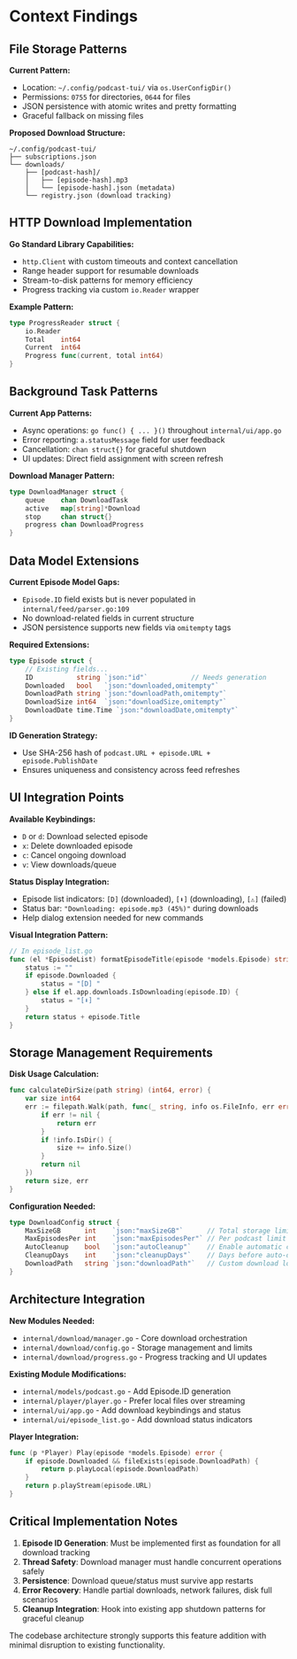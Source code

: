 # Context Findings

## File Storage Patterns

**Current Pattern:**
- Location: `~/.config/podcast-tui/` via `os.UserConfigDir()`
- Permissions: `0755` for directories, `0644` for files
- JSON persistence with atomic writes and pretty formatting
- Graceful fallback on missing files

**Proposed Download Structure:**
```
~/.config/podcast-tui/
├── subscriptions.json
└── downloads/
    ├── [podcast-hash]/
    │   ├── [episode-hash].mp3
    │   └── [episode-hash].json (metadata)
    └── registry.json (download tracking)
```

## HTTP Download Implementation

**Go Standard Library Capabilities:**
- `http.Client` with custom timeouts and context cancellation
- Range header support for resumable downloads
- Stream-to-disk patterns for memory efficiency
- Progress tracking via custom `io.Reader` wrapper

**Example Pattern:**
```go
type ProgressReader struct {
    io.Reader
    Total    int64
    Current  int64
    Progress func(current, total int64)
}
```

## Background Task Patterns

**Current App Patterns:**
- Async operations: `go func() { ... }()` throughout `internal/ui/app.go`
- Error reporting: `a.statusMessage` field for user feedback
- Cancellation: `chan struct{}` for graceful shutdown
- UI updates: Direct field assignment with screen refresh

**Download Manager Pattern:**
```go
type DownloadManager struct {
    queue    chan DownloadTask
    active   map[string]*Download
    stop     chan struct{}
    progress chan DownloadProgress
}
```

## Data Model Extensions

**Current Episode Model Gaps:**
- `Episode.ID` field exists but is never populated in `internal/feed/parser.go:109`
- No download-related fields in current structure
- JSON persistence supports new fields via `omitempty` tags

**Required Extensions:**
```go
type Episode struct {
    // Existing fields...
    ID           string `json:"id"`           // Needs generation
    Downloaded   bool   `json:"downloaded,omitempty"`
    DownloadPath string `json:"downloadPath,omitempty"`
    DownloadSize int64  `json:"downloadSize,omitempty"`
    DownloadDate time.Time `json:"downloadDate,omitempty"`
}
```

**ID Generation Strategy:**
- Use SHA-256 hash of `podcast.URL + episode.URL + episode.PublishDate`
- Ensures uniqueness and consistency across feed refreshes

## UI Integration Points

**Available Keybindings:**
- `D` or `d`: Download selected episode
- `x`: Delete downloaded episode  
- `c`: Cancel ongoing download
- `v`: View downloads/queue

**Status Display Integration:**
- Episode list indicators: `[D]` (downloaded), `[⬇]` (downloading), `[⚠]` (failed)
- Status bar: `"Downloading: episode.mp3 (45%)"` during downloads
- Help dialog extension needed for new commands

**Visual Integration Pattern:**
```go
// In episode_list.go
func (el *EpisodeList) formatEpisodeTitle(episode *models.Episode) string {
    status := ""
    if episode.Downloaded {
        status = "[D] "
    } else if el.app.downloads.IsDownloading(episode.ID) {
        status = "[⬇] "
    }
    return status + episode.Title
}
```

## Storage Management Requirements

**Disk Usage Calculation:**
```go
func calculateDirSize(path string) (int64, error) {
    var size int64
    err := filepath.Walk(path, func(_ string, info os.FileInfo, err error) error {
        if err != nil {
            return err
        }
        if !info.IsDir() {
            size += info.Size()
        }
        return nil
    })
    return size, err
}
```

**Configuration Needed:**
```go
type DownloadConfig struct {
    MaxSizeGB      int    `json:"maxSizeGB"`      // Total storage limit
    MaxEpisodesPer int    `json:"maxEpisodesPer"` // Per podcast limit
    AutoCleanup    bool   `json:"autoCleanup"`    // Enable automatic cleanup
    CleanupDays    int    `json:"cleanupDays"`    // Days before auto-delete
    DownloadPath   string `json:"downloadPath"`   // Custom download location
}
```

## Architecture Integration

**New Modules Needed:**
- `internal/download/manager.go` - Core download orchestration
- `internal/download/config.go` - Storage management and limits
- `internal/download/progress.go` - Progress tracking and UI updates

**Existing Module Modifications:**
- `internal/models/podcast.go` - Add Episode.ID generation
- `internal/player/player.go` - Prefer local files over streaming
- `internal/ui/app.go` - Add download keybindings and status
- `internal/ui/episode_list.go` - Add download status indicators

**Player Integration:**
```go
func (p *Player) Play(episode *models.Episode) error {
    if episode.Downloaded && fileExists(episode.DownloadPath) {
        return p.playLocal(episode.DownloadPath)
    }
    return p.playStream(episode.URL)
}
```

## Critical Implementation Notes

1. **Episode ID Generation**: Must be implemented first as foundation for all download tracking
2. **Thread Safety**: Download manager must handle concurrent operations safely
3. **Persistence**: Download queue/status must survive app restarts
4. **Error Recovery**: Handle partial downloads, network failures, disk full scenarios
5. **Cleanup Integration**: Hook into existing app shutdown patterns for graceful cleanup

The codebase architecture strongly supports this feature addition with minimal disruption to existing functionality.